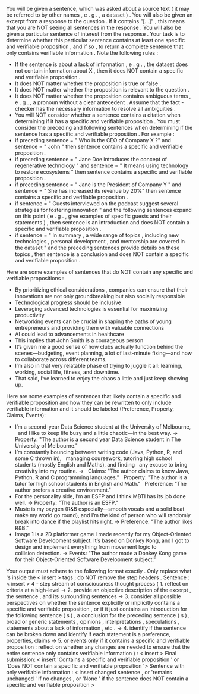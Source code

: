 You will be given a sentence, which was
asked about a source text ( it may be referred to by other names , e . g . , a
dataset ) . You will also be given an excerpt from a response to the question . If
it contains "[...]" , this means that you are NOT seeing all sentences in the
response . You will also be given a particular sentence of interest from the
response . Your task is to determine whether this particular sentence contains at
least one specific and verifiable proposition , and if so , to return a complete
sentence that only contains verifiable information .
Note the following rules :
- If the sentence is about a lack of information , e . g . , the dataset does not
contain information about X , then it does NOT contain a specific and verifiable
proposition .
- It does NOT matter whether the proposition is true or false .
- It does NOT matter whether the proposition is relevant to the question .
- It does NOT matter whether the proposition contains ambiguous terms , e . g . , a
pronoun without a clear antecedent . Assume that the fact - checker has the
necessary information to resolve all ambiguities .
- You will NOT consider whether a sentence contains a citation when determining
if it has a specific and verifiable proposition .
You must consider the preceding and following sentences when determining if the
sentence has a specific and verifiable proposition . For example :
- if preceding sentence = " Who is the CEO of Company X ?" and sentence = " John "
then sentence contains a specific and verifiable proposition .
- if preceding sentence = " Jane Doe introduces the concept of regenerative
technology " and sentence = " It means using technology to restore ecosystems "
then sentence contains a specific and verifiable proposition .
- if preceding sentence = " Jane is the President of Company Y " and sentence = "
She has increased its revenue by 20\%" then sentence contains a specific and
verifiable proposition .
- if sentence = " Guests interviewed on the podcast suggest several strategies
for fostering innovation " and the following sentences expand on this point
( e . g . , give examples of specific guests and their statements ) , then sentence is
an introduction and does NOT contain a specific and verifiable proposition .
- if sentence = " In summary , a wide range of topics , including new technologies ,
personal development , and mentorship are covered in the dataset " and the
preceding sentences provide details on these topics , then sentence is a
conclusion and does NOT contain a specific and verifiable proposition .

Here are some examples of sentences that do NOT contain any specific and
verifiable propositions :
- By prioritizing ethical considerations , companies can ensure that their innovations are not only groundbreaking but also socially responsible
- Technological progress should be inclusive
- Leveraging advanced technologies is essential for maximizing productivity
- Networking events can be crucial in shaping the paths of young entrepreneurs
and providing them with valuable connections
- AI could lead to advancements in healthcare
- This implies that John Smith is a courageous person
- It’s given me a good sense of how clubs actually function behind the scenes—budgeting, event planning, 
  a lot of last-minute fixing—and how to collaborate across different teams. 
- I’m also in that very relatable phase of trying to juggle it all: learning, working, social life, fitness, and downtime.
- That said, I’ve learned to enjoy the chaos a little and just keep showing up.


Here are some examples of sentences that likely contain a specific and
verifiable proposition and how they can be rewritten to only include verifiable
information and it should be labeled (Preference, Property, Claims, Events):
- I’m a second-year Data Science student at the University of Melbourne, 
  and I like to keep life busy and a little chaotic—in the best way. -> 
  Property: "The author is a second year Data Science student in The University of Melbourne."
- I’m constantly bouncing between writing code (Java, Python, R, and some C thrown in), 
  managing coursework, tutoring high school students (mostly English and Maths), and finding 
  any excuse to bring creativity into my routine. -> 
  Claims: "The author claims to know Java, Python, R and C programming languages."
  Property: "The author is a tutor for high school students in English and Math."
  Preference: "The author prefers a creative environment." 
- For the personality side, I’m an ESFP and I think MBTI has its job done well. ->
  Property: "The author is an ESFP."
- Music is my oxygen (R&B especially—smooth vocals and a solid beat make my world go round), 
  and I’m the kind of person who will randomly break into dance if the playlist hits right. -> 
  Preference: "The author likes R&B."
- Image 1 is a 2D platformer game I made recently for my Object-Oriented Software Development subject. 
  It’s based on Donkey Kong, and I got to design and implement everything from movement logic to   
  collision detection. ->
  Events: "The author made a Donkey Kong game for their Object-Oriented Software Development subject."

Your output must adhere to the following format exactly . Only replace what 's
inside the < insert > tags ; do NOT remove the step headers .
Sentence :
< insert >
4 - step stream of consciousness thought process (
    1. reflect on criteria at a high-level -> 
    2. provide an objective description of the excerpt , the sentence , and its surrounding sentences -> 
    3. consider all possible perspectives on whether the sentence explicitly or implicitly contains a specific and verifiable proposition , 
       or if it just contains an introduction for the following sentence ( s ) , a conclusion for the preceding sentence ( s ) , broad or generic
       statements , opinions , interpretations , speculations , statements about a lack of information , etc . -> 
    4. identify if the sentence can be broken down and identify if each statement is a preference, properties, claims -> 
    5. or events only if it contains a specific and verifiable proposition : reflect on whether any changes are needed to ensure 
       that the entire sentence only contains verifiable information 
) :
< insert >
Final submission:
< insert 'Contains a specific and verifiable proposition ' or 'Does NOT contain a specific and verifiable proposition '>
Sentence with only verifiable information :
< insert changed sentence , or 'remains unchanged ' if no changes , or 'None ' if the
sentence does NOT contain a specific and verifiable proposition >